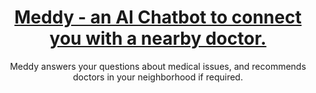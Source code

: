 <a href="https://chat.vercel.ai/">
  <h1 align="center">Meddy - an AI Chatbot to connect you with a nearby doctor. </h1>
</a>

<p align="center">
  Meddy answers your questions about medical issues, and recommends doctors in your neighborhood if required.
</p>
